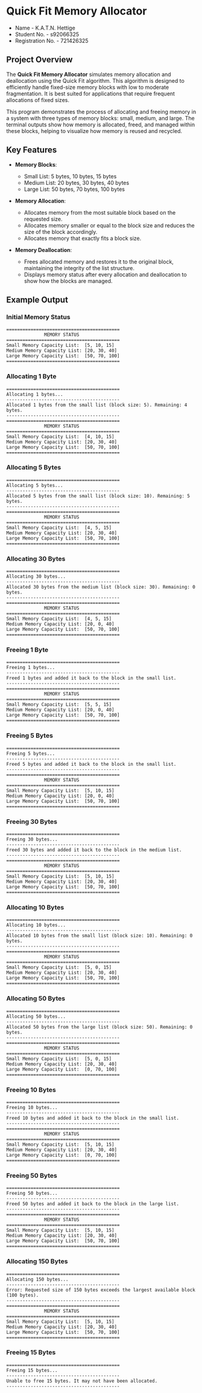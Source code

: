 # Quick Fit Memory Allocator

  - Name                  -      K.A.T.N. Hettige
  - Student No.           -      s92066325
  - Registration No.      -      721426325

## Project Overview

The **Quick Fit Memory Allocator** simulates memory allocation and deallocation using the Quick Fit algorithm. This algorithm is designed to efficiently handle fixed-size memory blocks with low to moderate fragmentation. It is best suited for applications that require frequent allocations of fixed sizes.

This program demonstrates the process of allocating and freeing memory in a system with three types of memory blocks: small, medium, and large. The terminal outputs show how memory is allocated, freed, and managed within these blocks, helping to visualize how memory is reused and recycled.

## Key Features

- **Memory Blocks**: 
  - Small List: 5 bytes, 10 bytes, 15 bytes
  - Medium List: 20 bytes, 30 bytes, 40 bytes
  - Large List: 50 bytes, 70 bytes, 100 bytes

- **Memory Allocation**: 
  - Allocates memory from the most suitable block based on the requested size.
  - Allocates memory smaller or equal to the block size and reduces the size of the block accordingly.
  - Allocates memory that exactly fits a block size.

- **Memory Deallocation**: 
  - Frees allocated memory and restores it to the original block, maintaining the integrity of the list structure.
  - Displays memory status after every allocation and deallocation to show how the blocks are managed.

## Example Output

### Initial Memory Status
```
==========================================
              MEMORY STATUS
==========================================
Small Memory Capacity List:  [5, 10, 15]
Medium Memory Capacity List: [20, 30, 40]
Large Memory Capacity List:  [50, 70, 100]
==========================================
```

### Allocating 1 Byte
```
==========================================
Allocating 1 bytes...
------------------------------------------
Allocated 1 bytes from the small list (block size: 5). Remaining: 4 bytes.
------------------------------------------
==========================================
              MEMORY STATUS
==========================================
Small Memory Capacity List:  [4, 10, 15]
Medium Memory Capacity List: [20, 30, 40]
Large Memory Capacity List:  [50, 70, 100]
==========================================
```

### Allocating 5 Bytes
```
==========================================
Allocating 5 bytes...
------------------------------------------
Allocated 5 bytes from the small list (block size: 10). Remaining: 5 bytes.
------------------------------------------
==========================================
              MEMORY STATUS
==========================================
Small Memory Capacity List:  [4, 5, 15]
Medium Memory Capacity List: [20, 30, 40]
Large Memory Capacity List:  [50, 70, 100]
==========================================
```

### Allocating 30 Bytes
```
==========================================
Allocating 30 bytes...
------------------------------------------
Allocated 30 bytes from the medium list (block size: 30). Remaining: 0 bytes.
------------------------------------------
==========================================
              MEMORY STATUS
==========================================
Small Memory Capacity List:  [4, 5, 15]
Medium Memory Capacity List: [20, 0, 40]
Large Memory Capacity List:  [50, 70, 100]
==========================================
```

### Freeing 1 Byte
```
==========================================
Freeing 1 bytes...
------------------------------------------
Freed 1 bytes and added it back to the block in the small list.
------------------------------------------
==========================================
              MEMORY STATUS
==========================================
Small Memory Capacity List:  [5, 5, 15]
Medium Memory Capacity List: [20, 0, 40]
Large Memory Capacity List:  [50, 70, 100]
==========================================
```

### Freeing 5 Bytes
```
==========================================
Freeing 5 bytes...
------------------------------------------
Freed 5 bytes and added it back to the block in the small list.
------------------------------------------
==========================================
              MEMORY STATUS
==========================================
Small Memory Capacity List:  [5, 10, 15]
Medium Memory Capacity List: [20, 0, 40]
Large Memory Capacity List:  [50, 70, 100]
==========================================
```

### Freeing 30 Bytes
```
==========================================
Freeing 30 bytes...
------------------------------------------
Freed 30 bytes and added it back to the block in the medium list.
------------------------------------------
==========================================
              MEMORY STATUS
==========================================
Small Memory Capacity List:  [5, 10, 15]
Medium Memory Capacity List: [20, 30, 40]
Large Memory Capacity List:  [50, 70, 100]
==========================================
```

### Allocating 10 Bytes
```
==========================================
Allocating 10 bytes...
------------------------------------------
Allocated 10 bytes from the small list (block size: 10). Remaining: 0 bytes.
------------------------------------------
==========================================
              MEMORY STATUS
==========================================
Small Memory Capacity List:  [5, 0, 15]
Medium Memory Capacity List: [20, 30, 40]
Large Memory Capacity List:  [50, 70, 100]
==========================================
```

### Allocating 50 Bytes
```
==========================================
Allocating 50 bytes...
------------------------------------------
Allocated 50 bytes from the large list (block size: 50). Remaining: 0 bytes.
------------------------------------------
==========================================
              MEMORY STATUS
==========================================
Small Memory Capacity List:  [5, 0, 15]
Medium Memory Capacity List: [20, 30, 40]
Large Memory Capacity List:  [0, 70, 100]
==========================================
```

### Freeing 10 Bytes
```
==========================================
Freeing 10 bytes...
------------------------------------------
Freed 10 bytes and added it back to the block in the small list.
------------------------------------------
==========================================
              MEMORY STATUS
==========================================
Small Memory Capacity List:  [5, 10, 15]
Medium Memory Capacity List: [20, 30, 40]
Large Memory Capacity List:  [0, 70, 100]
==========================================
```

### Freeing 50 Bytes
```
==========================================
Freeing 50 bytes...
------------------------------------------
Freed 50 bytes and added it back to the block in the large list.
------------------------------------------
==========================================
              MEMORY STATUS
==========================================
Small Memory Capacity List:  [5, 10, 15]
Medium Memory Capacity List: [20, 30, 40]
Large Memory Capacity List:  [50, 70, 100]
==========================================
```

### Allocating 150 Bytes
```
==========================================
Allocating 150 bytes...
------------------------------------------
Error: Requested size of 150 bytes exceeds the largest available block (100 bytes).
------------------------------------------
==========================================
              MEMORY STATUS
==========================================
Small Memory Capacity List:  [5, 10, 15]
Medium Memory Capacity List: [20, 30, 40]
Large Memory Capacity List:  [50, 70, 100]
==========================================
```

### Freeing 15 Bytes
```
==========================================
Freeing 15 bytes...
------------------------------------------
Unable to free 15 bytes. It may not have been allocated.
------------------------------------------
```
